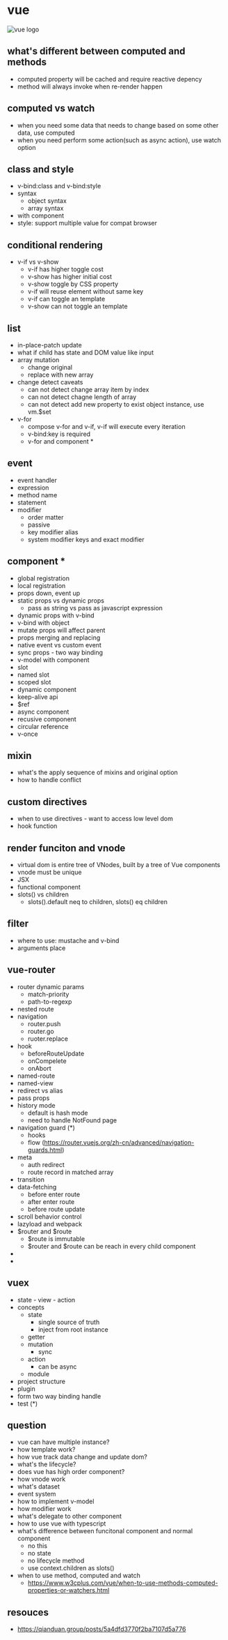# vue

![vue logo](https://vuejs.org/images/logo.png)

## what's different between computed and methods
- computed property will be cached and require reactive depency
- method will always invoke when re-render happen

## computed vs watch
- when you need some data that needs to change based on some other data, use computed
- when you need perform some action(such as async action), use watch option

## class and style
- v-bind:class and v-bind:style
- syntax
  - object syntax
  - array syntax
- with component
- style: support multiple value for compat browser

## conditional rendering
- v-if vs v-show
  - v-if has higher toggle cost
  - v-show has higher initial cost
  - v-show toggle by CSS property
  - v-if will reuse element without same key
  - v-if can toggle an template
  - v-show can not toggle an template

## list
- in-place-patch update
- what if child has state and DOM value like input
- array mutation
  - change original
  - replace with new array
- change detect caveats
  - can not detect change array item by index
  - can not detect chagne length of array
  - can not detect add new property to exist object instance, use vm.$set
- v-for
  - compose v-for and v-if, v-if will execute every iteration
  - v-bind:key is required
  - v-for and component *

## event
- event handler
 - expression
 - method name
 - statement
- modifier
  - order matter
  - passive
  - key modifier alias
  - system modifier keys and exact modifier

## component *
- global registration
- local registration
- props down, event up
- static props vs dynamic props
  - pass as string vs pass as javascript expression
- dynamic props with v-bind
- v-bind with object
- mutate props will affect parent
- props merging and replacing
- native event vs custom event
- sync props - two way binding
- v-model with component
- slot
- named slot
- scoped slot
- dynamic component
- keep-alive api
- $ref
- async component
- recusive component
- circular reference
- v-once

## mixin
- what's the apply sequence of mixins and original option
- how to handle conflict

## custom directives
- when to use directives - want to access low level dom
- hook function

## render funciton and vnode
- virtual dom is entire tree of VNodes, built by a tree of Vue components
- vnode must be unique
- JSX
- functional component
- slots() vs children
  - slots().default neq to children, slots() eq children

## filter
- where to use: mustache and v-bind
- arguments place
## vue-router
- router dynamic params
  - match-priority
  - path-to-regexp
- nested route
- navigation
  - router.push
  - router.go
  - ruoter.replace
- hook
  - beforeRouteUpdate
  - onCompelete
  - onAbort
- named-route
- named-view
- redirect vs alias
- pass props
- history mode
  - default is hash mode
  - need to handle NotFound page
- navigation guard (*)
  - hooks
  - flow (https://router.vuejs.org/zh-cn/advanced/navigation-guards.html)
- meta
  - auth redirect
  - route record in matched array
- transition
- data-fetching
  - before enter route
  - after enter route
  - before route update
- scroll behavior control
- lazyload and webpack
- $router and $route
  - $route is immutable
  - $router and $route can be reach in every child component
- <router-link>
- <router-view>

## vuex
- state - view - action
- concepts
  - state
    - single source of truth
    - inject from root instance
  - getter
  - mutation
    - sync
  - action
    - can be async
  - module
- project structure
- plugin
- form two way binding handle
- test (*)

## question
- vue can have multiple instance?
- how template work?
- how vue track data change and update dom?
- what's the lifecycle?
- does vue has high order component?
- how vnode work
- what's dataset
- event system
- how to implement v-model
- how modifier work
- what's delegate to other component
- how to use vue with typescript
- what's difference between funcitonal component and normal component
  - no this
  - no state
  - no lifecycle method
  - use context.children as slots()
- when to use method, computed and watch
  - https://www.w3cplus.com/vue/when-to-use-methods-computed-properties-or-watchers.html

## resouces
- https://qianduan.group/posts/5a4dfd3770f2ba7107d5a776